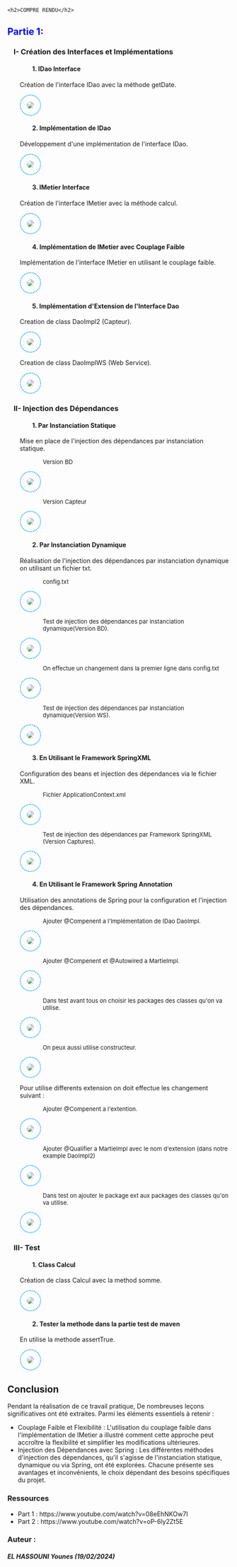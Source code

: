     <h2>COMPRE RENDU</h2>
<h2 style="color:blue; ">Partie 1:</h2>
<div style="padding-left: 1em;">
<h3>I- Création des Interfaces et Implémentations</h3>
<div style="padding-left: 1em;">
<h4 style="padding-left: 2em;" >1. IDao Interface</h4>
<p>Création de l'interface IDao avec la méthode getDate.</p>
<img style="max-width: 750px;padding: 1em;border: 2px dotted rgb(0, 162, 255);border-radius: 30px;" src="Captures/IDao.png">

<h4 style="padding-left: 2em;" >2. Implémentation de IDao</h4>
<p>Développement d'une implémentation de l'interface IDao.</p>
<img style="max-width: 750px;padding: 1em;border: 2px dotted rgb(0, 162, 255);border-radius: 30px;" src="Captures/DaoImpl.png">

<h4 style="padding-left: 2em;" >3. IMetier Interface</h4>
<p>Création de l'interface IMetier avec la méthode calcul.</p>
<img style="max-width: 750px;padding: 1em;border: 2px dotted rgb(0, 162, 255);border-radius: 30px;" src="Captures/IMetier.png">

<h4 style="padding-left: 2em;" >4. Implémentation de IMetier avec Couplage Faible</h4>
<p>Implémentation de l'interface IMetier en utilisant le couplage faible.</p>
<img style="max-width: 750px;padding: 1em;border: 2px dotted rgb(0, 162, 255);border-radius: 30px;" src="Captures/MetierImpl.png">

<h4 style="padding-left: 2em;" >5. Implémentation d'Extension de l'Interface Dao</h4>
<p>Creation de class DaoImpl2 (Capteur).</p>
<img style="max-width: 750px;padding: 1em;border: 2px dotted rgb(0, 162, 255);border-radius: 30px;" src="Captures/DaoImpl2.png">

<p>Creation de class DaoImplWS (Web Service).</p>
<img style="max-width: 750px;padding: 1em;border: 2px dotted rgb(0, 162, 255);border-radius: 30px;" src="Captures/DaoImplWS.png">
</div>

<h3>II-  Injection des Dépendances</h3>
<div style="padding-left: 1em;">
<h4 style="padding-left: 2em;" >1. Par Instanciation Statique</h4>
<p>Mise en place de l'injection des dépendances par instanciation statique.</p>
<p style="font-size: small;margin-left: 4em;">Version BD</p>
<img style="max-width: 750px;padding: 1em;border: 2px dotted rgb(0, 162, 255);border-radius: 30px;" src="Captures/img.png">

<p style="font-size: small;margin-left: 4em;">Version Capteur</p>
<img style="max-width: 750px;padding: 1em;border: 2px dotted rgb(0, 162, 255);border-radius: 30px;" src="Captures/img_1.png">

<h4 style="padding-left: 2em;" >2. Par Instanciation Dynamique</h4>
<p>Réalisation de l'injection des dépendances par instanciation dynamique on utilisant un fichier txt.</p>

<p style="font-size: small;margin-left: 4em;">config.txt</p>
<img style="max-width: 750px;padding: 1em;border: 2px dotted rgb(0, 162, 255);border-radius: 30px;" src="Captures/img_2.png">

<p style="font-size: small;margin-left: 4em;">Test de injection des dépendances par instanciation  dynamique(Version BD).</p>
<img style="max-width: 750px;padding: 1em;border: 2px dotted rgb(0, 162, 255);border-radius: 30px;" src="Captures/img_3.png">

<p style="font-size: small;margin-left: 4em;">On effectue un changement dans la premier ligne dans config.txt</p>
<img style="max-width: 750px;padding: 1em;border: 2px dotted rgb(0, 162, 255);border-radius: 30px;" src="Captures/img_4.png">

<p style="font-size: small;margin-left: 4em;">Test de injection des dépendances par instanciation  dynamique(Version WS).</p>
<img style="max-width: 750px;padding: 1em;border: 2px dotted rgb(0, 162, 255);border-radius: 30px;" src="Captures/img_5.png">

<h4 style="padding-left: 2em;" >3.  En Utilisant le Framework SpringXML</h4>
<p>Configuration des beans et injection des dépendances via le fichier XML.</p>

<p style="font-size: small;margin-left: 4em;">Fichier ApplicationContext.xml</p>
<img style="max-width: 750px;padding: 1em;border: 2px dotted rgb(0, 162, 255);border-radius: 30px;" src="Captures/img_8.png">

<p style="font-size: small;margin-left: 4em;">Test de injection des dépendances par Framework SpringXML (Version Captures).</p>
<img style="max-width: 750px;padding: 1em;border: 2px dotted rgb(0, 162, 255);border-radius: 30px;" src="Captures/img_9.png">

<h4 style="padding-left: 2em;" >4.  En Utilisant le Framework Spring Annotation</h4>
<p>Utilisation des annotations de Spring pour la configuration et l'injection des dépendances.</p>


<p style="font-size: small;margin-left: 4em;">Ajouter @Compenent a l'Implémentation de IDao DaoImpl.</p>
<img style="max-width: 750px;padding: 1em;border: 2px dotted rgb(0, 162, 255);border-radius: 30px;" src="Captures/img_12.png">

<p style="font-size: small;margin-left: 4em;">Ajouter @Compenent et @Autowired a MartieImpl.</p>
<img style="max-width: 750px;padding: 1em;border: 2px dotted rgb(0, 162, 255);border-radius: 30px;" src="Captures/img_13.png">

<p style="font-size: small;margin-left: 4em;">Dans test avant tous on choisir les packages des classes qu'on va utilise.</p>
<img style="max-width: 750px;padding: 1em;border: 2px dotted rgb(0, 162, 255);border-radius: 30px;" src="Captures/img_14.png">

<p style="font-size: small;margin-left: 4em;">On peux aussi utilise constructeur.</p>
<img style="max-width: 750px;padding: 1em;border: 2px dotted rgb(0, 162, 255);border-radius: 30px;" src="Captures/img_15.png">

<p>Pour utilise differents extension on doit effectue les changement suivant :</p>

<p style="font-size: small;margin-left: 4em;">Ajouter @Compenent a l'extention.</p>
<img style="max-width: 750px;padding: 1em;border: 2px dotted rgb(0, 162, 255);border-radius: 30px;" src="Captures/img_20.png">

<p style="font-size: small;margin-left: 4em;">Ajouter @Qualifier a MartieImpl avec le nom d'extension (dans notre example DaoImpl2)</p>
<img style="max-width: 750px;padding: 1em;border: 2px dotted rgb(0, 162, 255);border-radius: 30px;" src="Captures/img_21.png">

<p style="font-size: small;margin-left: 4em;">Dans test on ajouter le package ext aux packages des classes qu'on va utilise.</p>
<img style="max-width: 750px;padding: 1em;border: 2px dotted rgb(0, 162, 255);border-radius: 30px;" src="Captures/img_22.png">
</div>

<h3>III- Test</h3>
<div style="padding-left: 1em;">
<h4 style="padding-left: 2em;" >1. Class Calcul</h4>
<p>Création de class Calcul avec la method somme.</p>
<img style="max-width: 750px;padding: 1em;border: 2px dotted rgb(0, 162, 255);border-radius: 30px;" src="Captures/img_23.png">

<h4 style="padding-left: 2em;" >2. Tester la methode dans la partie test de maven</h4>
<p>En utilise la methode assertTrue.</p>
<img style="max-width: 750px;padding: 1em;border: 2px dotted rgb(0, 162, 255);border-radius: 30px;" src="Captures/img_24.png">

</div>
</div>
<h2>Conclusion</h2>
<p>Pendant la réalisation de ce travail pratique, De nombreuses leçons significatives ont été extraites. Parmi les éléments essentiels à retenir :</p>
<ul>
    <li>Couplage Faible et Flexibilité : L'utilisation du couplage faible dans l'implémentation de IMetier a illustré comment cette approche peut accroître la flexibilité et simplifier les modifications ultérieures.</li>
    <li>Injection des Dépendances avec Spring : Les différentes méthodes d'injection des dépendances, qu'il s'agisse de l'instanciation statique, dynamique ou via Spring, ont été explorées. Chacune présente ses avantages et inconvénients, le choix dépendant des besoins spécifiques du projet.</li> 
</ul>

<h3>Ressources</h3>
<ul>
    <li>Part 1 : https://www.youtube.com/watch?v=08eEhNKOw7I</li>
    <li>Part 2 : https://www.youtube.com/watch?v=oP-6ly2Zt5E</li>
</ul>

<h3>Auteur : </h3>
<h5>EL HASSOUNI Younes (19/02/2024)</h5>